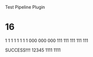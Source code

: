 Test Pipeline Plugin

# 16
1
1
1
1
1
1
1
1
000
000
000
111
111
111
111
111

SUCCESS!!!!
12345
1111
1111
